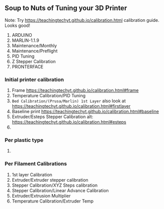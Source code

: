 
## Soup to Nuts of Tuning your 3D Printer

Note: Try https://teachingtechyt.github.io/calibration.html calibration guide. Looks good!

1. ARDUINO
2. MARLIN-1.1.9
3. Maintenance/Monthly
4. Maintenance/Preflight
5. PID Tuning
6. Z Stepper Calibration
7. PRONTERFACE

### Initial printer calibration
1. Frame https://teachingtechyt.github.io/calibration.html#frame
2. Temperature Calibration/PID Tuning
3. `Bed Calibration/(Prusa/Marlin) 1st Layer` also look at https://teachingtechyt.github.io/calibration.html#firstlayer
4. Baseline print https://teachingtechyt.github.io/calibration.html#baseline
5. Extruder/Esteps Stepper Calibration alt: https://teachingtechyt.github.io/calibration.html#esteps
6. 
### Per plastic type
1. 

### Per Filament Calibrations
1. 1st layer Calibration
2. Extruder/Extruder stepper calibration
3. Stepper Calibration/XYZ Steps calibration
4. Stepper Calibration/Linear Advance Calibration
5. Extruder/Extrusion Multiplier
6. Temperature Calibration/Extruder Temp
<!--stackedit_data:
eyJoaXN0b3J5IjpbNTI2MTAwMzYyLDE2NDYyMDg0OSwtMTE0MD
E1MzUsLTc2OTQ3Mjc1NywtNzI5Mzc0MDY0LDUxMDQ3MDA2MSw4
MTk2NjIyMDQsNTk2OTY1MDg2LDkwMTQzNzA3Niw2NTA2Njk0Nz
ksMTAwMjQ0MzIsMTQ3NDgwNDEyNSwtNjkyODA5MDA5XX0=
-->